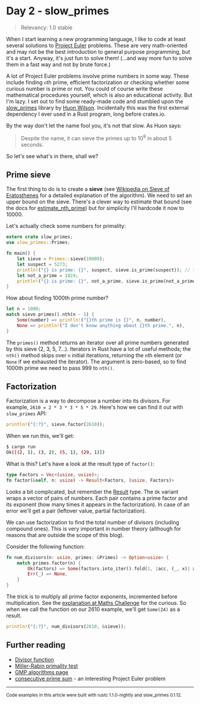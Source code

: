 # Day 2 - slow_primes

> Relevancy: 1.0 stable

When I start learning a new programming language, I like to code at least several solutions to [Project Euler](https://projecteuler.net/) problems. These are very math-oriented and may not be the best introduction to general purpose programming, but it's a start. Anyway, it's just fun to solve them! (...and way more fun to solve them in a fast way and not by brute force.)

A lot of Project Euler problems involve prime numbers in some way. These include finding `n`th prime, efficient factorization or checking whether some curious number is prime or not. You could of course write these mathematical procedures yourself, which is also an educational activity. But I'm lazy. I set out to find some ready-made code and stumbled upon the [slow_primes](https://github.com/huonw/slow_primes) library by [Huon Wilson](http://huonw.github.io/). Incidentally this was the first external dependency I ever used in a Rust program, long before crates.io.

By the way don't let the name fool you, it's not that slow. As Huon says:

> Despite the name, it can sieve the primes up to 10<sup>9</sup> in about 5 seconds.

So let's see what's in there, shall we?

Prime sieve
-----------

The first thing to do is to create a **sieve** (see [Wikipedia on Sieve of Eratosthenes](http://en.wikipedia.org/wiki/Sieve_of_Eratosthenes) for a detailed explanation of the algorithm). We need to set an upper bound on the sieve. There's a clever way to estimate that bound (see the docs for [estimate_nth_prime](http://huonw.github.io/slow_primes/slow_primes/fn.estimate_nth_prime.html)) but for simplicity I'll hardcode it now to 10000.

Let's actually check some numbers for primality:

```rust
extern crate slow_primes;
use slow_primes::Primes;

fn main() {
    let sieve = Primes::sieve(10000);
    let suspect = 5273;
    println!("{} is prime: {}", suspect, sieve.is_prime(suspect)); // true
    let not_a_prime = 1024;
    println!("{} is prime: {}", not_a_prime, sieve.is_prime(not_a_prime)); // guess
}
```

How about finding 1000th prime number?

```rust
let n = 1000;
match sieve.primes().nth(n - 1) {
    Some(number) => println!("{}th prime is {}", n, number),
    None => println!("I don't know anything about {}th prime.", n),
}
```

The `primes()` method returns an iterator over all prime numbers generated by this sieve (2, 3, 5, 7...). Iterators in Rust have a lot of useful methods; the `nth()` method skips over `n` initial iterations, returning the `n`th element (or `None` if we exhausted the iterator). The argument is zero-based, so to find 1000th prime we need to pass 999 to `nth()`.

Factorization
-------------

Factorization is a way to decompose a number into its divisors. For example, `2610 = 2 * 3 * 3 * 5 * 29`. Here's how we can find it out with `slow_primes` API:

```rust
println!("{:?}", sieve.factor(2610));
```

When we run this, we'll get:

```sh
$ cargo run
Ok([(2, 1), (3, 2), (5, 1), (29, 1)])
```

What is this? Let's have a look at the result type of `factor()`:

```rust
type Factors = Vec<(usize, usize)>;
fn factor(&self, n: usize) -> Result<Factors, (usize, Factors)>
```

Looks a bit complicated, but remember the [Result](http://doc.rust-lang.org/std/result/enum.Result.html) type. The `Ok` variant wraps a vector of pairs of numbers. Each pair contains a prime factor and its exponent (how many times it appears in the factorization).  In case of an error we'll get a pair (leftover value, partial factorization).

We can use factorization to find the total number of divisors (including compound ones). This is very important in number theory (although for reasons that are outside the scope of this blog).

Consider the following function:

```rust
fn num_divisors(n: usize, primes: &Primes) -> Option<usize> {
    match primes.factor(n) {
        Ok(factors) => Some(factors.into_iter().fold(1, |acc, (_, x)| acc * (x + 1))),
        Err(_) => None,
    }
}
```

The trick is to multiply all prime factor exponents, incremented before multiplication. See the [explanation at Maths Challenge](http://mathschallenge.net/library/number/number_of_divisors) for the curious. So when we call the function on our 2610 example, we'll get `Some(24)` as a result.

```rust
println!("{:?}", num_divisors(2610, &sieve));
```

Further reading
---------------

 * [Divisor function](http://en.wikipedia.org/wiki/Divisor_function)
 * [Miller-Rabin primality test](http://en.wikipedia.org/wiki/Miller%E2%80%93Rabin_primality_test)
 * [GMP algorithms page](https://gmplib.org/manual/Algorithms.html#Algorithms)
 * [consecutive prime sum](https://projecteuler.net/problem=50) - an interesting Project Euler problem

----

<small>
Code examples in this article were built with rustc 1.1.0-nightly and slow_primes 0.1.12.
</small>
